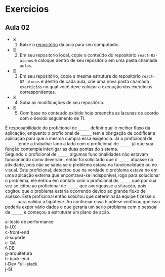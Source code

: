 # Exercícios

## Aula 02

- [x] 1. Baixe o [repositório](https://github.com/tecno-start/react-02-alunos) da aula para seu computador.
- [x] 2. Em seu repositorio local, copie o conteúdo do repositório `react-02-alunos` e coloque dentro de seu repositório em uma pasta chamada `aulas`.
- [x] 3. Em seu repositório, copie a mesma estrutura do repositório `react-02-alunos` e dentro de cada aula, crie uma nova pasta chamada `exercicios` no
   qual você deve colocar a execução dos exercícios correspondentes.
- [x] 4. Suba as modificações de seu repositório.
- [x] 5. Com base no conteúdo exibido hoje preencha as lacunas de acordo com o devido seguimento de TI.

 É resposabilidade do proficional de `_____` definir qual o melhor fluxo da aplicação, enquanto o proficional de `_____` tem a obrigação de 
codificar a aplicação para que a mesma cumpra essa exigência. Já o proficional de `_____` tende a trabalhar lado a lado com o proficional de 
`_____` já que sua função contempla interligar as duas pontas do sistema.\
Segundo o proficional de `_____` algumas funcionalidades não estavam funcionando como deveriam, então foi solicitado que o `_____` atuasse na 
atividade, pois não se sabia se o problema estava na funcionalidade ou no visual. Este proficional, detectou que na verdade o problema estava no 
em uma aplcação externa que encontrava-se indisponível, logo para solucionar o problema, ele entrou em contato com o proficional do `_____` que 
por sua vez solicitou ao proficional de `_____` que averiguasse a situação, pois cogitou que o problema estaria ocorrendo devido ao grande fluxo 
de acesso. Este proficional então solicitou que determinada equipe fizesse o `_____` para validar a hipótese. Ao confirmar essa hipótese verificou que isso poderia expor vário dados o que geraria um serio problema com o pessoal de `_____` e começou a estruturar um plano de ação.

a-teste de performance\
b-UX\
c-front-end\
d-suporte\
e-QA\
f-DB\
g-arquitetura\
h-back-end\
i-Dev Full-stack\
j-SI
